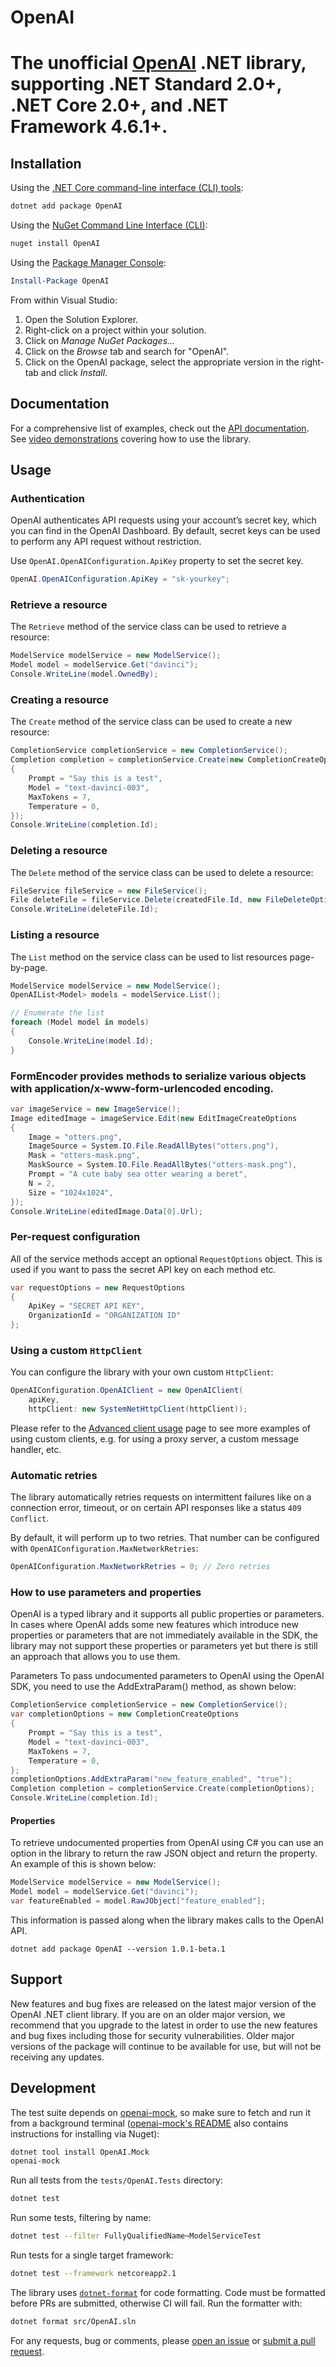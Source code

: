 # OpenAI

# The unofficial [OpenAI][openai] .NET library, supporting .NET Standard 2.0+, .NET Core 2.0+, and .NET Framework 4.6.1+.

## Installation

Using the [.NET Core command-line interface (CLI) tools][dotnet-core-cli-tools]:

```sh
dotnet add package OpenAI
```

Using the [NuGet Command Line Interface (CLI)][nuget-cli]:

```sh
nuget install OpenAI
```

Using the [Package Manager Console][package-manager-console]:

```powershell
Install-Package OpenAI
```

From within Visual Studio:

1. Open the Solution Explorer.
2. Right-click on a project within your solution.
3. Click on *Manage NuGet Packages...*
4. Click on the *Browse* tab and search for "OpenAI".
5. Click on the OpenAI package, select the appropriate version in the
   right-tab and click *Install*.

## Documentation

For a comprehensive list of examples, check out the [API
documentation][api-docs]. See [video demonstrations][youtube-playlist] covering
how to use the library.

## Usage

### Authentication

OpenAI authenticates API requests using your account’s secret key, which you can find in the OpenAI Dashboard. By default, secret keys can be used to perform any API request without restriction.

Use `OpenAI.OpenAIConfiguration.ApiKey` property to set the secret key.

``` C#
OpenAI.OpenAIConfiguration.ApiKey = "sk-yourkey";
```

### Retrieve a resource

The `Retrieve` method of the service class can be used to retrieve a resource:

``` C#
ModelService modelService = new ModelService();
Model model = modelService.Get("davinci");
Console.WriteLine(model.OwnedBy);
```

### Creating a resource

The `Create` method of the service class can be used to create a new resource:

``` C#
CompletionService completionService = new CompletionService();
Completion completion = completionService.Create(new CompletionCreateOptions
{
    Prompt = "Say this is a test",
    Model = "text-davinci-003",
    MaxTokens = 7,
    Temperature = 0,
});
Console.WriteLine(completion.Id);
```


### Deleting a resource

The `Delete` method of the service class can be used to delete a resource:

```C#
FileService fileService = new FileService();
File deleteFile = fileService.Delete(createdFile.Id, new FileDeleteOptions());
Console.WriteLine(deleteFile.Id);
```

### Listing a resource

The `List` method on the service class can be used to list resources page-by-page.

```C#
ModelService modelService = new ModelService();
OpenAIList<Model> models = modelService.List();

// Enumerate the list
foreach (Model model in models)
{
    Console.WriteLine(model.Id);
}
```

### FormEncoder provides methods to serialize various objects with application/x-www-form-urlencoded</c> encoding.

```C#
var imageService = new ImageService();
Image editedImage = imageService.Edit(new EditImageCreateOptions
{
    Image = "otters.png",
    ImageSource = System.IO.File.ReadAllBytes("otters.png"),
    Mask = "otters-mask.png",
    MaskSource = System.IO.File.ReadAllBytes("otters-mask.png"),
    Prompt = "A cute baby sea otter wearing a beret",
    N = 2,
    Size = "1024x1024",
});
Console.WriteLine(editedImage.Data[0].Url);
```

### Per-request configuration

All of the service methods accept an optional `RequestOptions` object. This is
used if you want to pass the secret API key on each method etc.

```c#
var requestOptions = new RequestOptions
{
    ApiKey = "SECRET API KEY",
    OrganizationId = "ORGANIZATION ID"
};
```

### Using a custom `HttpClient`

You can configure the library with your own custom `HttpClient`:

```c#
OpenAIConfiguration.OpenAIClient = new OpenAIClient(
    apiKey,
    httpClient: new SystemNetHttpClient(httpClient));
```

Please refer to the [Advanced client usage][advanced-client-usage] page
to see more examples of using custom clients, e.g. for using a proxy server, a
custom message handler, etc.

### Automatic retries

The library automatically retries requests on intermittent failures like on a
connection error, timeout, or on certain API responses like a status `409
Conflict`.

By default, it will perform up to two retries. That number can be configured
with `OpenAIConfiguration.MaxNetworkRetries`:

```c#
OpenAIConfiguration.MaxNetworkRetries = 0; // Zero retries
```

### How to use parameters and properties

OpenAI is a typed library and it supports all public properties or parameters.
In cases where OpenAI adds some new features which introduce new properties or parameters that are not immediately available in the SDK, the library may not support these properties or parameters yet but there is still an approach that allows you to use them.

Parameters
To pass undocumented parameters to OpenAI using the OpenAI SDK, you need to use the AddExtraParam() method, as shown below:

```c#
CompletionService completionService = new CompletionService();
var completionOptions = new CompletionCreateOptions
{
    Prompt = "Say this is a test",
    Model = "text-davinci-003",
    MaxTokens = 7,
    Temperature = 0,
};
completionOptions.AddExtraParam("new_feature_enabled", "true");
Completion completion = completionService.Create(completionOptions);
Console.WriteLine(completion.Id);
```

#### Properties

To retrieve undocumented properties from OpenAI using C# you can use an option in the library to return the raw JSON object and return the property. An example of this is shown below:

```c#
ModelService modelService = new ModelService();
Model model = modelService.Get("davinci");
var featureEnabled = model.RawJObject["feature_enabled"];
```

This information is passed along when the library makes calls to the OpenAI
API.

```
dotnet add package OpenAI --version 1.0.1-beta.1
```

## Support

New features and bug fixes are released on the latest major version of the OpenAI .NET client library. If you are on an older major version, we recommend that you upgrade to the latest in order to use the new features and bug fixes including those for security vulnerabilities. Older major versions of the package will continue to be available for use, but will not be receiving any updates.

## Development

The test suite depends on [openai-mock][openai-mock], so make sure to fetch
and run it from a background terminal
([openai-mock's README][openai-mock-usage] also contains instructions for
installing via Nuget):

```sh
dotnet tool install OpenAI.Mock
openai-mock
```

Run all tests from the `tests/OpenAI.Tests` directory:

```sh
dotnet test
```

Run some tests, filtering by name:

```sh
dotnet test --filter FullyQualifiedName~ModelServiceTest
```

Run tests for a single target framework:

```sh
dotnet test --framework netcoreapp2.1
```

The library uses [`dotnet-format`][dotnet-format] for code formatting. Code
must be formatted before PRs are submitted, otherwise CI will fail. Run the
formatter with:

```sh
dotnet format src/OpenAI.sln
```

For any requests, bug or comments, please [open an issue][issues] or [submit a
pull request][pulls].

[advanced-client-usage]: https://github.com/Netizine/OpenAI/Advanced-client-usage.mb
[api-docs]: https://beta.openai.com/docs/introduction
[api-keys]: https://beta.openai.com/account/api-keys
[connect-auth]: https://beta.openai.com/docs/api-reference/authentication
[dotnet-core-cli-tools]: https://docs.microsoft.com/en-us/dotnet/core/tools/
[dotnet-format]: https://github.com/dotnet/format
[issues]: https://github.com/Netizine/OpenAI/issues/new
[nuget-cli]: https://docs.microsoft.com/en-us/nuget/tools/nuget-exe-cli-reference
[package-manager-console]: https://docs.microsoft.com/en-us/nuget/tools/package-manager-console
[pulls]: https://github.com/Netizine/OpenAI/pulls
[openai]: https://openai.com
[openai-mock]: https://github.com/Netizine/OpenAI/OpenAI_mock.md
[openai-mock-usage]: https://github.com/Netizine/OpenAI/OpenAI_mock.md#usage
[youtube-playlist]: https://www.youtube.com/openai
